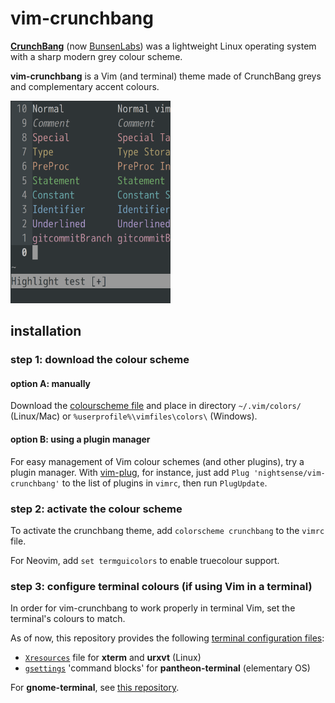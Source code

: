 # vim-crunchbang

[**CrunchBang**](https://distrowatch.com/table.php?distribution=crunchbang) (now [BunsenLabs](https://www.bunsenlabs.org/)) was a lightweight Linux operating system with a sharp modern grey colour scheme.

**vim-crunchbang** is a Vim (and terminal) theme made of CrunchBang greys and complementary accent colours.

<img src="screenshot.png" alt="screenshot of vim-crunchbang, a cool grey vim theme" width="256">

## installation

### step 1: download the colour scheme

#### option A: manually

Download the [colourscheme file](https://github.com/nightsense/vim-crunchbang/tree/master/colors) and place in directory `~/.vim/colors/` (Linux/Mac) or `%userprofile%\vimfiles\colors\` (Windows).

#### option B: using a plugin manager

For easy management of Vim colour schemes (and other plugins), try a plugin manager. With [vim-plug](https://github.com/junegunn/vim-plug), for instance, just add `Plug 'nightsense/vim-crunchbang'` to the list of plugins in `vimrc`, then run `PlugUpdate`.

### step 2: activate the colour scheme

To activate the crunchbang theme, add `colorscheme crunchbang` to the `vimrc` file.

For Neovim, add `set termguicolors` to enable truecolour support.

### step 3: configure terminal colours (if using Vim in a terminal)

In order for vim-crunchbang to work properly in terminal Vim, set the terminal's colours to match.

As of now, this repository provides the following [terminal configuration files](https://github.com/nightsense/vim-crunchbang/tree/master/terminal):
- [`Xresources`](https://github.com/nightsense/vim-crunchbang/tree/master/terminal/Xresources) file for **xterm** and **urxvt** (Linux)
- [`gsettings`](https://github.com/nightsense/vim-crunchbang/tree/master/terminal/pantheon-terminal.md) 'command blocks' for **pantheon-terminal** (elementary OS)

For **gnome-terminal**, see [this repository](https://github.com/nightsense/gnome-terminal-colours-crunchbang).
